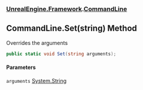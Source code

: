 ### [UnrealEngine.Framework](UnrealEngine_Framework.md 'UnrealEngine.Framework').[CommandLine](CommandLine.md 'UnrealEngine.Framework.CommandLine')
## CommandLine.Set(string) Method
Overrides the arguments  
```csharp
public static void Set(string arguments);
```
#### Parameters
<a name='UnrealEngine_Framework_CommandLine_Set(string)_arguments'></a>
`arguments` [System.String](https://docs.microsoft.com/en-us/dotnet/api/System.String 'System.String')  
  
